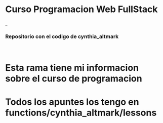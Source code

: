 # Curso Programacion Web FullStack
_
### Repositorio con el codigo de cynthia_altmark

<br>

# Esta rama tiene mi informacion sobre el curso de programacion
# Todos los apuntes los tengo en functions/cynthia_altmark/lessons


